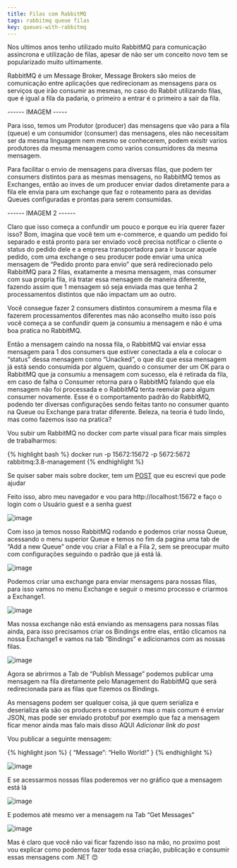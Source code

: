 ```yaml
---
title: Filas com RabbitMQ
tags: rabbitmq queue filas
key: queues-with-rabbitmq
---
```


Nos ultimos anos tenho utilizado muito RabbitMQ para comunicação assincrona e utilização de filas, apesar de não ser um conceito novo tem se popularizado muito ultimamente.

RabbitMQ é um Message Broker, Message Brokers são meios de comunicação entre aplicações que redirecionam as mensagens para os serviços que irão consumir as mesmas, no caso do Rabbit utilizando filas, que é igual a fila da padaria, o primeiro a entrar é o primeiro a sair da fila.

------ IMAGEM -----

Para isso, temos um Produtor (producer) das mensagens que vão para a fila (queue) e um consumidor (consumer) das mensagens, eles não necessitam ser da mesma linguagem nem mesmo se conhecerem, podem exisitr varios produtores da mesma mensagem como varios consumidores da mesma mensagem.

Para facilitar o envio de mensagens para diversas filas, que podem ter consumers distintos para as mesmas mensagens, no RabbitMQ temos as Exchanges, então ao inves de um producer enviar dados diretamente para a fila ele envia para um exchange que faz o roteamento para as devidas Queues configuradas e prontas para serem consumidas.

------ IMAGEM 2 ------

Claro que isso começa a confundir um pouco e porque eu iria querer fazer isso? Bom, imagina que você tem um e-commerce, e quando um pedido foi separado e está pronto para ser enviado você precisa notificar o cliente o status do pedido dele e a empresa transportadora para ir buscar aquele pedido, com uma exchange o seu producer pode enviar uma unica mensagem de “Pedido pronto para envio” que será redirecionado pelo RabbitMQ para 2 filas, exatamente a mesma mensagem, mas consumer com sua propria fila, irá tratar essa mensagem de maneira diferente, fazendo assim que 1 mensagem só seja enviada mas que tenha 2 processamentos distintos que não impactam um ao outro.

Você consegue fazer 2 consumers distintos consumirem a mesma fila e fazerem processamentos diferentes mas não aconselho muito isso pois você começa a se confundir quem ja consumiu a mensagem e não é uma boa pratica no RabbitMQ.

Então a mensagem caindo na nossa fila, o RabbitMQ vai enviar essa mensagem para 1 dos consumers que estiver conectada a ela e colocar o “status” dessa mensagem como “Unacked”, o que diz que essa mensagem já está sendo consumida por alguem, quando o consumer der um OK para o RabbitMQ que ja consumiu a mensagem com sucesso, ela é retirada da fila, em caso de falha o Consumer retorna para o RabbitMQ falando que ela mensagem não foi processada e o RabbitMQ tenta reenviar para algum consumer novamente. Esse é o comportamento padrão do RabbitMQ, podendo ter diversas configurações sendo feitas tanto no consumer quanto na Queue ou Exchange para tratar diferente.
Beleza, na teoria é tudo lindo, mas como fazemos isso na pratica?

Vou subir um RabbitMQ no docker com parte visual para ficar mais simples de trabalharmos:

{% highlight bash %}
docker run -p 15672:15672 -p 5672:5672 rabbitmq:3.8-management
{% endhighlight %}

Se quiser saber mais sobre docker, tem um [POST](/2021/09/27/docker-compose-vs.html) que eu escrevi que pode ajudar

Feito isso, abro meu navegador e vou para http://localhost:15672 e faço o login com o Usuário guest e a senha guest

![image](/assets/images/2022/03/queues-with-rabbit-02.png)


Com isso ja temos nosso RabbitMQ rodando e podemos criar nossa Queue, acessando o menu superior Queue e temos no fim da pagina uma tab de “Add a new Queue” onde vou criar a Fila1 e a Fila 2, sem se preocupar muito com configurações seguindo o padrão que já está lá.

![image](/assets/images/2022/03/queues-with-rabbit-03.png)

Podemos criar uma exchange para enviar mensagens para nossas filas, para isso vamos no menu Exchange e seguir o mesmo processo e criarmos a Exchange1.

![image](/assets/images/2022/03/queues-with-rabbit-04.png)

Mas nossa exchange não está enviando as mensagens para nossas filas ainda, para isso precisamos criar os Bindings entre elas, então clicamos na nossa Exchange1 e vamos na tab “Bindings” e adicionamos com as nossas filas.

![image](/assets/images/2022/03/queues-with-rabbit-05.png)

Agora se abrirmos a Tab de “Publish Message” podemos publicar uma mensagem na fila diretamente pelo Management do RabbitMQ que será redirecionada para as filas que fizemos os Bindings.

As mensagens podem ser qualquer coisa, já que quem serializa e deserializa ela são os producers e consumers mas o mais comum é enviar JSON, mas pode ser enviado protobuf por exemplo que faz a mensagem ficar menor ainda mas falo mais disso AQUI *Adicionar link do post* 

Vou publicar a seguinte mensagem:

{% highlight json %}
{
“Message”: “Hello World!”
}
{% endhighlight %}

![image](/assets/images/2022/03/queues-with-rabbit-06.png)

E se acessarmos nossas filas poderemos ver no gráfico que a mensagem está lá

![image](/assets/images/2022/03/queues-with-rabbit-07.png)

E podemos até mesmo ver a mensagem na Tab “Get Messages”

![image](/assets/images/2022/03/queues-with-rabbit-08.png)

Mas é claro que você não vai ficar fazendo isso na mão, no proximo post vou explicar como podemos fazer toda essa criação, publicação e consumir essas mensagens com .NET 😊